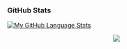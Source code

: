 ### GitHub Stats

[![My GitHub Language Stats](https://github-readme-stats.vercel.app/api/top-langs/?username=alin-radu&langs_count=5&theme=react&card_width=900&bg_color=1F222E&hide_border=true&border_radius=10&title_color=58A6FF&text_color=C9D1D9&icon_color=F8D866)]()

<div style="width: 100%; display: flex; justify-content: center;">
  <img src="https://github-readme-stats.vercel.app/api/top-langs/?username=alin-radu&langs_count=5&theme=react&card_width=900&bg_color=1F222E&hide_border=true&border_radius=10&title_color=58A6FF&text_color=C9D1D9&icon_color=F8D866" style="max-width: 100%; height: auto;" />
</div>

<!--
**alin-radu/alin-radu** is a ✨ _special_ ✨ repository because its `README.md` (this file) appears on your GitHub profile.

Here are some ideas to get you started:

- 🔭 I’m currently working on ...
- 🌱 I’m currently learning ...
- 👯 I’m looking to collaborate on ...
- 🤔 I’m looking for help with ...
- 💬 Ask me about ...
- 📫 How to reach me: ...
- 😄 Pronouns: ...
- ⚡ Fun fact: ...
-->
